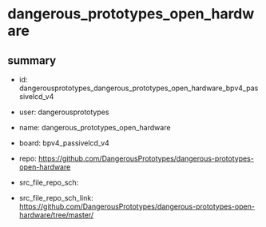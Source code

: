 # dangerous_prototypes_open_hardware
 
## summary 
* id: dangerousprototypes_dangerous_prototypes_open_hardware_bpv4_passivelcd_v4
* user: dangerousprototypes
* name: dangerous_prototypes_open_hardware
* board: bpv4_passivelcd_v4
* repo: https://github.com/DangerousPrototypes/dangerous-prototypes-open-hardware



* src_file_repo_sch: 
* src_file_repo_sch_link: https://github.com/DangerousPrototypes/dangerous-prototypes-open-hardware/tree/master/





